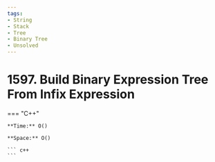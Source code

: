 ```yaml
---
tags:
- String
- Stack
- Tree
- Binary Tree
- Unsolved
---
```



# 1597. Build Binary Expression Tree From Infix Expression

=== "C++"

    **Time:** O()

    **Space:** O()

    ``` c++
    ```